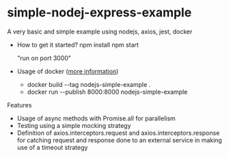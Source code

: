 # simple-nodej-express-example
A very basic and simple example using nodejs, axios, jest, docker 

- How to get it started?
  npm install
  npm start 

  "run on port 3000"

- Usage of docker ([more information](https://docs.docker.com/language/nodejs/))
  - docker build --tag nodejs-simple-example .
  - docker run --publish 8000:8000 nodejs-simple-example

Features
- Usage of async methods with Promise.all for parallelism 
- Testing using a simple mocking strategy
- Definition of axios.interceptors.request and axios.interceptors.response for catching request and response done to an external service in making use of a timeout strategy

